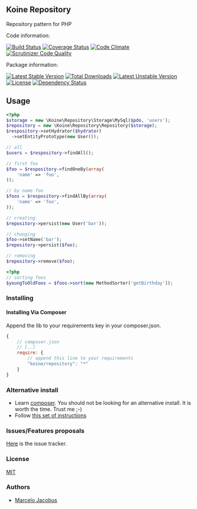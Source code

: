 Koine Repository
-----------------

Repository pattern for PHP

Code information:

[![Build Status](https://travis-ci.org/koinephp/repository.png?branch=master)](https://travis-ci.org/koinephp/repository)
[![Coverage Status](https://coveralls.io/repos/koinephp/repository/badge.png)](https://coveralls.io/r/koinephp/repository)
[![Code Climate](https://codeclimate.com/github/koinephp/repository.png)](https://codeclimate.com/github/koinephp/repository)
[![Scrutinizer Code Quality](https://scrutinizer-ci.com/g/koinephp/repository/badges/quality-score.png?b=master)](https://scrutinizer-ci.com/g/koinephp/repository/?branch=master)

Package information:

[![Latest Stable Version](https://poser.pugx.org/koine/repository/v/stable.svg)](https://packagist.org/packages/koine/repository)
[![Total Downloads](https://poser.pugx.org/koine/repository/downloads.svg)](https://packagist.org/packages/koine/repository)
[![Latest Unstable Version](https://poser.pugx.org/koine/repository/v/unstable.svg)](https://packagist.org/packages/koine/repository)
[![License](https://poser.pugx.org/koine/repository/license.svg)](https://packagist.org/packages/koine/repository)
[![Dependency Status](https://gemnasium.com/koinephp/repository.png)](https://gemnasium.com/koinephp/repository)

## Usage


```php
<?php
$storage = new \Koine\Repository\Storage\MySql($pdo, 'users');
$repository = new \Koine\Repository\Repository($storage);
$respository->setHydrator($hydrator)
  ->setEntityPrototype(new User());

// all
$users = $respository->findAll();

// first foo
$foo = $respository->findOneBy(array(
    'name' => 'foo',
));

// by name foo
$foos = $respository->findAllBy(array(
    'name' => 'foo',
));

// creating
$repository->persist(new User('bar'));

// changing
$foo->setName('bar');
$repository->persist($foo);

// removing
$repository->remove($foo);
```

```php
<?php
// sorting foos
$youngToOldFoos = $foos->sort(new MethodSorter('getBirthday'));
```

### Installing

#### Installing Via Composer
Append the lib to your requirements key in your composer.json.

```javascript
{
    // composer.json
    // [..]
    require: {
        // append this line to your requirements
        "koine/repository": "*"
    }
}
```

### Alternative install
- Learn [composer](https://getcomposer.org). You should not be looking for an alternative install. It is worth the time. Trust me ;-)
- Follow [this set of instructions](#installing-via-composer)

### Issues/Features proposals

[Here](https://github.com/koinephp/Repository/issues) is the issue tracker.

### License
[MIT](MIT-LICENSE)

### Authors

- [Marcelo Jacobus](https://github.com/mjacobus)
